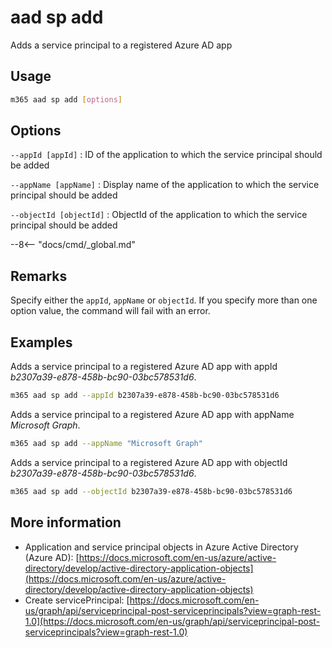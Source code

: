 # aad sp add

Adds a service principal to a registered Azure AD app

## Usage

```sh
m365 aad sp add [options]
```

## Options

`--appId [appId]`
: ID of the application to which the service principal should be added

`--appName [appName]`
: Display name of the application to which the service principal should be added

`--objectId [objectId]`
: ObjectId of the application to which the service principal should be added

--8<-- "docs/cmd/_global.md"

## Remarks

Specify either the `appId`, `appName` or `objectId`. If you specify more than one option value, the command will fail with an error.

## Examples

Adds a service principal to a registered Azure AD app with appId _b2307a39-e878-458b-bc90-03bc578531d6_.

```sh
m365 aad sp add --appId b2307a39-e878-458b-bc90-03bc578531d6
```

Adds a service principal to a registered Azure AD app with appName _Microsoft Graph_.

```sh
m365 aad sp add --appName "Microsoft Graph"
```

Adds a service principal to a registered Azure AD app with objectId _b2307a39-e878-458b-bc90-03bc578531d6_.

```sh
m365 aad sp add --objectId b2307a39-e878-458b-bc90-03bc578531d6
```

## More information

- Application and service principal objects in Azure Active Directory (Azure AD): [https://docs.microsoft.com/en-us/azure/active-directory/develop/active-directory-application-objects](https://docs.microsoft.com/en-us/azure/active-directory/develop/active-directory-application-objects)
- Create servicePrincipal: [https://docs.microsoft.com/en-us/graph/api/serviceprincipal-post-serviceprincipals?view=graph-rest-1.0](https://docs.microsoft.com/en-us/graph/api/serviceprincipal-post-serviceprincipals?view=graph-rest-1.0)
